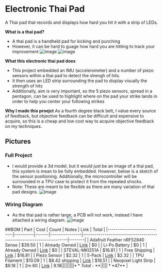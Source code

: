 # Electronic Thai Pad

A Thai pad that records and displays how hard you hit it with a strip of LEDs.

**What is a thai pad?**
- A thai pad is a handheld pad for kicking and punching
- However, it can be hard to guage how hard you are hitting to track your improvement
![image](https://github.com/user-attachments/assets/8ed7a2e0-8507-4925-b12a-c4d6ba41045c)
![image](https://github.com/user-attachments/assets/ea5d6d66-24eb-497e-b4f8-8ac19e8ba72e)

**What this electronic thai pad does**
- This project embedded an IMU (accelerometer) and a number of piezo sensors within a thai pad to detect the strengh of hits.
- It then uses an LED strip surrounding the pad to display visually the strength of hits
- Additionally, aim is very important, so the 5 piezo sensors, spread in a pentagon, can be used to highlight where on the pad your strike lands in order to help you center your following strikes

**Why I made this proejct**
As a fourth degree black belt, I value every source of feedback, but objective feedback can be difficult and expensive to acquire, so this is a cheap and low cost way to acquire objective feedback on my techniques.

## Pictures
### Full Project
- I would provide a 3d model, but it would just be an image of a thai pad, this system is mean to be fully embedded. However, below is a sketch of the sensor positioning. Additionally, the microcontroller will be surrounded in a TPU case to protect it from the repeated shocks.
- Note: These are meant to be flexible as there are many variation of thai pad designs.
![image](https://github.com/user-attachments/assets/06b3a453-3c4d-4ea4-b32f-c71c10dfaf04)
### Wiring Diagram
- As the thai pad is rather large, a PCB will not work, instead I have attached a wiring diagram.
![image](https://github.com/user-attachments/assets/e55787f7-3da6-441b-bc26-df8c8e7f5b89)


##BOM
| Part                        | Cost     | Count | Notes          | Link                                                                 | Total  |
|-----------------------------|----------|-------|----------------|----------------------------------------------------------------------|--------|
| Adafruit Feather nRF52840 Sense | $39.50   | 1     | Already Owned   | [Link](https://www.adafruit.com/product/4516)                        | $0     |
| Li-Po Battery              | $0       | 1     | Already Owned   | [Link](https://www.adafruit.com/product/4237)                        | $0     |
| STEVAL-MKI251A             | $16.81   | 1     | Free Shipping   | [Link](https://estore.st.com/en/steval-mki251a-cpn.html)            | $16.81 |
| Piezo Sensor               | $2.32    | 1     | 5-Pack          | [Link](https://www.aliexpress.us/item/3256808935246513.html)        | $2.32  |
| TPU Filament               | $10.09   | 1     | $8.42 shipping  | [Link](https://www.aliexpress.us/item/3256804775295760.html)        | $18.51 |
| Neopixel Light Strip       | $9.18    | 1     | 2m 60           | [Link](https://www.aliexpress.us/item/2251801850504415.html)        | $9.18  |
|                             |          |       |                |                                                                      |        |
| **Total:**                  |          |       |                |                                                                      | **$47** |



